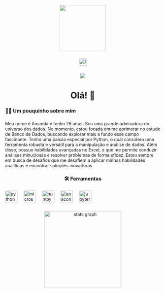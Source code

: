 <div align="center">
  <img height="150" src="https://i.pinimg.com/564x/d1/41/89/d14189aba2e019db172e88f2b008a7bf.jpg"  />
</div>

###

<div align="center">
  <a href="https://www.linkedin.com/in/bragaamandac/" target="_blank">
    <img src="https://img.shields.io/static/v1?message=LinkedIn&logo=linkedin&label=&color=0077B5&logoColor=white&labelColor=&style=for-the-badge" height="25" alt="linkedin logo"  />
  </a>
</div>

###

<div align="center">
  <img src="https://visitor-badge.laobi.icu/badge?page_id=amanda-cbb.amanda-cbb&left_color=aqua&right_color=aliceblue&left_text=5454645"  />
</div>

###

<h1 align="center">Olá! 👋</h1>

###

<h3 align="left">👩‍💻  Um pouquinho sobre mim</h3>

###

<p align="left">Meu nome é Amanda e tenho 26 anos. Sou uma grande admiradora do universo dos dados. No momento, estou focada em me aprimorar no estudo de Banco de Dados, buscando explorar mais a fundo esse campo fascinante. Tenho uma paixão especial por Python, o qual considero uma ferramenta robusta e versátil para a manipulação e análise de dados. Além disso, possuo habilidades avançadas no Excel, o que me permite conduzir análises minuciosas e resolver problemas de forma eficaz. Estou sempre em busca de desafios que me desafiem a aplicar minhas habilidades analíticas e encontrar soluções inovadoras.</p>

###

<h3 align="center">🛠 Ferramentas</h3>

###

<div align="left">
  <img src="https://cdn.jsdelivr.net/gh/devicons/devicon/icons/python/python-original.svg" height="40" alt="python logo"  />
  <img width="12" />
  <img src="https://cdn.jsdelivr.net/gh/devicons/devicon/icons/microsoftsqlserver/microsoftsqlserver-plain.svg" height="40" alt="microsoftsqlserver logo"  />
  <img width="12" />
  <img src="https://cdn.jsdelivr.net/gh/devicons/devicon/icons/numpy/numpy-original.svg" height="40" alt="numpy logo"  />
  <img width="12" />
  <img src="https://cdn.jsdelivr.net/gh/devicons/devicon/icons/anaconda/anaconda-original.svg" height="40" alt="anaconda logo"  />
  <img width="12" />
  <img src="https://cdn.jsdelivr.net/gh/devicons/devicon/icons/jupyter/jupyter-original.svg" height="40" alt="jupyter logo"  />
</div>

###

<h3 align="left"></h3>

###

<div align="center">
  <img src="https://github-readme-stats.vercel.app/api?username=amanda-cbb&hide_title=false&hide_rank=false&show_icons=true&include_all_commits=true&count_private=true&disable_animations=false&theme=dracula&locale=en&hide_border=false&order=1" height="250" alt="stats graph"  />
</div>

###
